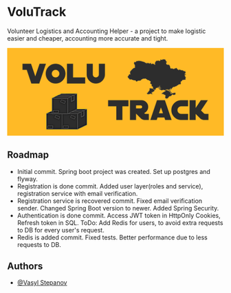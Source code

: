 # VoluTrack

Volunteer Logistics and Accounting Helper - a project to make logistic easier and cheaper, accounting more accurate and tight.

![Logo](src/main/resources/img/biglogo.png)


## Roadmap

- Initial commit. Spring boot project was created. Set up postgres and flyway.
- Registration is done commit. Added user layer(roles and service), registration service with email verification.
- Registration service is recovered commit. Fixed email verification sender. Changed Spring Boot version to newer.  Added Spring Security.
- Authentication is done commit. Access JWT token in HttpOnly Cookies, Refresh token in SQL. ToDo: Add Redis for users, to avoid extra requests to DB for every user's request.
- Redis is added commit. Fixed tests. Better performance due to less requests to DB.

## Authors

- [@Vasyl Stepanov](https://www.github.com/VasylStepanov)
